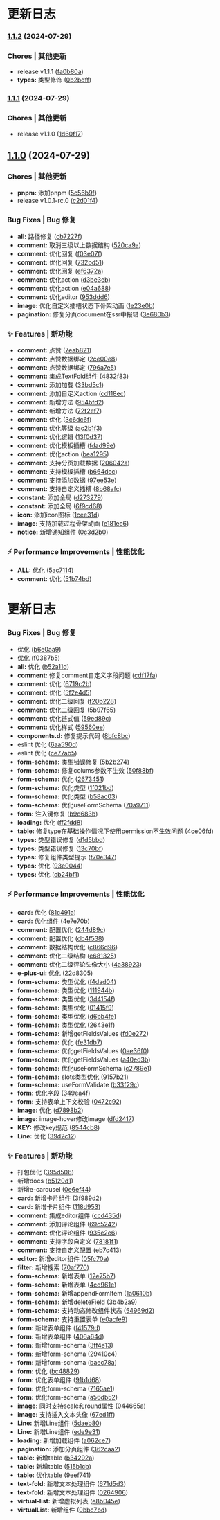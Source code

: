 # 更新日志 


### [1.1.2](https://github.com/c-eqian/e-plus-ui/compare/v1.1.1...v1.1.2) (2024-07-29)


###   Chores | 其他更新

* release v1.1.1 ([fa0b80a](https://github.com/c-eqian/e-plus-ui/commit/fa0b80ac9d2bcbd7a918be4b22f5120ba67df3b3))
* **types:** 类型修饰 ([0b2bdff](https://github.com/c-eqian/e-plus-ui/commit/0b2bdffef23dbbf60376af2efd487b8b624953bd))

### [1.1.1](https://github.com/c-eqian/e-plus-ui/compare/v1.1.0...v1.1.1) (2024-07-29)


###   Chores | 其他更新

* release v1.1.0 ([1d60f17](https://github.com/c-eqian/e-plus-ui/commit/1d60f172e100261c064a0606c751c52503722990))

## [1.1.0](https://github.com/c-eqian/e-plus-ui/compare/v1.0.1-rc.0...v1.1.0) (2024-07-29)


###   Chores | 其他更新

* **pnpm:** 添加pnpm ([5c56b9f](https://github.com/c-eqian/e-plus-ui/commit/5c56b9ff280e8b9d6c684cabcab33da30e9093a8))
* release v1.0.1-rc.0 ([c2d01f4](https://github.com/c-eqian/e-plus-ui/commit/c2d01f40476623ba61011649a0869ea824b8384d))


###   Bug Fixes | Bug 修复

* **all:** 路径修复 ([cb7227f](https://github.com/c-eqian/e-plus-ui/commit/cb7227f032f6376d529bba1aea571972efd5ae10))
* **comment:** 取消三级以上数据结构 ([520ca9a](https://github.com/c-eqian/e-plus-ui/commit/520ca9a7228d0eed6593e1e4c1aabc7592ba4a3f))
* **comment:** 优化回复 ([f03e07f](https://github.com/c-eqian/e-plus-ui/commit/f03e07f671be96a0613f327724063d752d430e4c))
* **comment:** 优化回复 ([732bd51](https://github.com/c-eqian/e-plus-ui/commit/732bd517d1bf97bb0988a9560fc0b5d24d212843))
* **comment:** 优化回复 ([ef6372a](https://github.com/c-eqian/e-plus-ui/commit/ef6372a464ebcdc5e12a8ebd1d217209b9cd9404))
* **comment:** 优化action ([d3be3eb](https://github.com/c-eqian/e-plus-ui/commit/d3be3ebc78c20951be75eda220f2966fb44cfcb9))
* **comment:** 优化action ([e04a688](https://github.com/c-eqian/e-plus-ui/commit/e04a688168b8c7f2e4766127f65fe0d02d96900a))
* **comment:** 优化editor ([953ddd6](https://github.com/c-eqian/e-plus-ui/commit/953ddd6a15f0035a202f7b7b2049ebe859e8cbef))
* **image:** 优化自定义插槽状态下骨架动画 ([1e23e0b](https://github.com/c-eqian/e-plus-ui/commit/1e23e0ba03c560013ffb5e06c93ef7a3ca75cf62))
* **pagination:** 修复分页document在ssr中报错 ([3e680b3](https://github.com/c-eqian/e-plus-ui/commit/3e680b3d5d52e2ebb1ca1d95976f0677ab890490))


### ✨ Features | 新功能

* **comment:** 点赞 ([7eab821](https://github.com/c-eqian/e-plus-ui/commit/7eab821fde36193680cefefb430fc0d0978f6cbe))
* **comment:** 点赞数据绑定 ([2ce00e8](https://github.com/c-eqian/e-plus-ui/commit/2ce00e806fc252c225a7a05bea0f14a5b52534e7))
* **comment:** 点赞数据绑定 ([796a7e5](https://github.com/c-eqian/e-plus-ui/commit/796a7e54d36b5d9b91db06ee003f274bd2cc6567))
* **comment:** 集成TextFold组件 ([4832f83](https://github.com/c-eqian/e-plus-ui/commit/4832f8312c06f427b7db25ecf570fd652c473251))
* **comment:** 添加加载 ([33bd5c1](https://github.com/c-eqian/e-plus-ui/commit/33bd5c10c39a4c0eee6a69acd1de333a4c810388))
* **comment:** 添加自定义action ([cd118ec](https://github.com/c-eqian/e-plus-ui/commit/cd118ec1301be5fcb20db9995e41b4ea7690a7ac))
* **comment:** 新增方法 ([954bfd2](https://github.com/c-eqian/e-plus-ui/commit/954bfd2bde2120209080f15539e393c078008f12))
* **comment:** 新增方法 ([72f2ef7](https://github.com/c-eqian/e-plus-ui/commit/72f2ef790765a7af863d9aeee92db2e69cb179ce))
* **comment:** 优化 ([3c6dc6f](https://github.com/c-eqian/e-plus-ui/commit/3c6dc6fd4e3004802c0617bfa15d2e460c78bc27))
* **comment:** 优化等级 ([ac2b1f3](https://github.com/c-eqian/e-plus-ui/commit/ac2b1f37ff03741067302a33804367e3b5dda23a))
* **comment:** 优化逻辑 ([13f0d37](https://github.com/c-eqian/e-plus-ui/commit/13f0d37586036fb71f6ad84da24eb983a739af9a))
* **comment:** 优化模板插槽 ([fdad99e](https://github.com/c-eqian/e-plus-ui/commit/fdad99ee1826fda84e26f40ed68da69939558a67))
* **comment:** 优化action ([bea1295](https://github.com/c-eqian/e-plus-ui/commit/bea1295dad77e6005e08aa1834328665ee00a98f))
* **comment:** 支持分页加载数据 ([206042a](https://github.com/c-eqian/e-plus-ui/commit/206042a875d1bedf54b42a457e500a6991308eab))
* **comment:** 支持模板插槽 ([b664dcc](https://github.com/c-eqian/e-plus-ui/commit/b664dccd69561c93a08f1d653317d2a03c2a1e62))
* **comment:** 支持添加数据 ([97ee53e](https://github.com/c-eqian/e-plus-ui/commit/97ee53eb31b6ceac331c1372dfb1a355bba8669d))
* **comment:** 支持自定义插槽 ([8b68afc](https://github.com/c-eqian/e-plus-ui/commit/8b68afc6fcd660e410b36327f8048ab553355dc9))
* **constant:** 添加全局 ([d273279](https://github.com/c-eqian/e-plus-ui/commit/d27327959e9f731c97aec137baf3a10d43a34690))
* **constant:** 添加全局 ([6f9cd68](https://github.com/c-eqian/e-plus-ui/commit/6f9cd687bac1fc042906502799d675640fccac95))
* **icon:** 添加icon图标 ([1cee31d](https://github.com/c-eqian/e-plus-ui/commit/1cee31d2a6bdc2314201282f6a648d222c8c873c))
* **image:** 支持加载过程骨架动画 ([e181ec6](https://github.com/c-eqian/e-plus-ui/commit/e181ec63b981e0689d89d9196bede7d1001399e6))
* **notice:** 新增通知组件 ([0c3d2b0](https://github.com/c-eqian/e-plus-ui/commit/0c3d2b02068ee4d9e3cdf57c399a10fcea179a45))


### ⚡ Performance Improvements | 性能优化

* **ALL:** 优化 ([5ac7114](https://github.com/c-eqian/e-plus-ui/commit/5ac7114471b4124ae0abaa2c8d20daf57dceb0c3))
* **comment:** 优化 ([51b74bd](https://github.com/c-eqian/e-plus-ui/commit/51b74bd09185ee023108ecaee10d95298b7f1860))

# 更新日志 

###   Bug Fixes | Bug 修复

* 优化 ([b6e0aa9](https://github.com/c-eqian/e-plus-ui/commit/b6e0aa93edfbd0a47421f3db5de47a3893e36592))
* 优化 ([f0387b5](https://github.com/c-eqian/e-plus-ui/commit/f0387b5ce8b0e32fc0f20db392e8d92f7bc0e66f))
* **all:** 优化 ([b52a11d](https://github.com/c-eqian/e-plus-ui/commit/b52a11d4fc790426580d4251595b322059637ee7))
* **comment:** 修复comment自定义字段问题 ([cdf17fa](https://github.com/c-eqian/e-plus-ui/commit/cdf17fa81c31d80bc0b9c14a556f0100660f9c4d))
* **comment:** 优化 ([6719c2b](https://github.com/c-eqian/e-plus-ui/commit/6719c2bf47110b92e7cf90d8fed41b1729043922))
* **comment:** 优化 ([5f2e4d5](https://github.com/c-eqian/e-plus-ui/commit/5f2e4d5fc2174d2b343728a0b1d4a340028887d2))
* **comment:** 优化二级回复 ([f20b228](https://github.com/c-eqian/e-plus-ui/commit/f20b2287829feb4809b951c4d7b259d89fa6e401))
* **comment:** 优化二级回复 ([5b97f65](https://github.com/c-eqian/e-plus-ui/commit/5b97f65c4d9ca8f634716161fb4bce64ed34fa96))
* **comment:** 优化链式值 ([59ed89c](https://github.com/c-eqian/e-plus-ui/commit/59ed89cf80a15ce29c5f5e60064b9963c9ce4238))
* **comment:** 优化样式 ([59560ee](https://github.com/c-eqian/e-plus-ui/commit/59560eecf721dfa430e75e55eb33f514d5b5736d))
* **components.d:** 修复提示代码 ([8bfc8bc](https://github.com/c-eqian/e-plus-ui/commit/8bfc8bcf39f4e5d0acf69b323ec4464a57463089))
* eslint 优化 ([6aa590d](https://github.com/c-eqian/e-plus-ui/commit/6aa590ded75af311e79e948060a36d4b0b8d3abd))
* eslint 优化 ([ce77ab5](https://github.com/c-eqian/e-plus-ui/commit/ce77ab57d11271d78dbb58b00cd5e21ec400060b))
* **form-schema:** 类型错误修复 ([5b2b274](https://github.com/c-eqian/e-plus-ui/commit/5b2b2741a124656536779d6868a99b710e50d1d8))
* **form-schema:** 修复colums参数不生效 ([50f88bf](https://github.com/c-eqian/e-plus-ui/commit/50f88bfc8175e35fb4e095250850d5acf7daf004))
* **form-schema:** 优化 ([2673451](https://github.com/c-eqian/e-plus-ui/commit/267345137ec8aabb51ba9bbcfc5a3bd521541aa9))
* **form-schema:** 优化类型 ([1f021bd](https://github.com/c-eqian/e-plus-ui/commit/1f021bd7769c1d88a2bac5519eda4bdcae726f41))
* **form-schema:** 优化类型 ([b58ac03](https://github.com/c-eqian/e-plus-ui/commit/b58ac03a0af9331686dbeb4e8b4a28a32c5e926b))
* **form-schema:** 优化useFormSchema ([70a9711](https://github.com/c-eqian/e-plus-ui/commit/70a9711cf1c6cebc4b5d232dbf9ffff6df2865c5))
* **form:** 注入键修复 ([b9d683b](https://github.com/c-eqian/e-plus-ui/commit/b9d683b2687616f11cf301aaf033891ac70fd1ab))
* **loading:** 优化 ([ff2fdd8](https://github.com/c-eqian/e-plus-ui/commit/ff2fdd8f8a32da084b7c0420e72845f675d770a6))
* **table:** 修复type在基础操作情况下使用permission不生效问题 ([4ce06fd](https://github.com/c-eqian/e-plus-ui/commit/4ce06fd73360a17374ca9297069e65accceb48d6))
* **types:** 类型错误修复 ([d1d5bbd](https://github.com/c-eqian/e-plus-ui/commit/d1d5bbde7d4bdb6e254882253088659027ee6c98))
* **types:** 类型错误修复 ([13c70bf](https://github.com/c-eqian/e-plus-ui/commit/13c70bf71247c5c4a63fc9375b16f3647250f48d))
* **types:** 修复组件类型提示 ([f70e347](https://github.com/c-eqian/e-plus-ui/commit/f70e34754686f05a98f82cdae9dbc44154c9df90))
* **types:** 优化 ([93e0044](https://github.com/c-eqian/e-plus-ui/commit/93e00444bc127aaac6b2c6856f26a34a1b34107d))
* **types:** 优化 ([cb24bf1](https://github.com/c-eqian/e-plus-ui/commit/cb24bf1f8a7709dcab0909eb826f28cc4917c83f))


### ⚡ Performance Improvements | 性能优化

* **card:** 优化 ([81c491a](https://github.com/c-eqian/e-plus-ui/commit/81c491a48a94b74e22125e2f36349ec2b6bfe763))
* **card:** 优化组件 ([4e7e70b](https://github.com/c-eqian/e-plus-ui/commit/4e7e70b95df5664d9396370f2d2ef067076c77d2))
* **comment:** 配置优化 ([244d89c](https://github.com/c-eqian/e-plus-ui/commit/244d89c95eb8fe5009484814fe1d4f93c3920a1d))
* **comment:** 配置优化 ([db4f538](https://github.com/c-eqian/e-plus-ui/commit/db4f5382b0b06be6fbb04c4c18420c0aee6df4ea))
* **comment:** 数据结构优化 ([c866d96](https://github.com/c-eqian/e-plus-ui/commit/c866d963c153774b445615a7a389fe6f8a0a25cc))
* **comment:** 优化二级结构 ([e681325](https://github.com/c-eqian/e-plus-ui/commit/e681325e4227a2f9fc89d1992aae9cd6d44ef87c))
* **comment:** 优化二级评论头像大小 ([4a38923](https://github.com/c-eqian/e-plus-ui/commit/4a38923312192b4b5987eeefba3d982019215631))
* **e-plus-ui:** 优化 ([22d8305](https://github.com/c-eqian/e-plus-ui/commit/22d830507fe0ab92e47cdda27cd7124f5aa028fe))
* **form-schema:** 类型优化 ([f4dad04](https://github.com/c-eqian/e-plus-ui/commit/f4dad04783078c9ab099a53ae712341d33408af2))
* **form-schema:** 类型优化 ([111944b](https://github.com/c-eqian/e-plus-ui/commit/111944b95a59f781a58e234789116fd0c0758311))
* **form-schema:** 类型优化 ([3d4154f](https://github.com/c-eqian/e-plus-ui/commit/3d4154f566b080165cef9731a8f7e360f8d194ba))
* **form-schema:** 类型优化 ([01415f9](https://github.com/c-eqian/e-plus-ui/commit/01415f9b709ed875785e3200d906cfe435a60b76))
* **form-schema:** 类型优化 ([d6bb4fe](https://github.com/c-eqian/e-plus-ui/commit/d6bb4fe303588a4e6c5d67c4cb95f9de12ab8eb1))
* **form-schema:** 类型优化 ([2643e1f](https://github.com/c-eqian/e-plus-ui/commit/2643e1fdf5853d38ac8a83aeaf3e411cac52faa2))
* **form-schema:** 新增getFieldsValues ([fd0e272](https://github.com/c-eqian/e-plus-ui/commit/fd0e2726ed8aa3c6f319e9f1016a6b47d6fe29dc))
* **form-schema:** 优化 ([fe31db7](https://github.com/c-eqian/e-plus-ui/commit/fe31db7f2529f73a7779696ea3482e457e860533))
* **form-schema:** 优化getFieldsValues ([0ae36f0](https://github.com/c-eqian/e-plus-ui/commit/0ae36f0bb9368ca86a20e4f792a06c61be7b926b))
* **form-schema:** 优化getFieldsValues ([a40ed3b](https://github.com/c-eqian/e-plus-ui/commit/a40ed3b98e7d96679a2ee6853131048ac5e1262a))
* **form-schema:** 优化useFormSchema ([c2789e1](https://github.com/c-eqian/e-plus-ui/commit/c2789e1b05610dd8dadb521f040f58fb4edd277b))
* **form-schema:** slots类型优化 ([9157b21](https://github.com/c-eqian/e-plus-ui/commit/9157b21cef8d5fc16fd8fba2c27caf5c9887bb1b))
* **form-schema:** useFormValidate ([b33f29c](https://github.com/c-eqian/e-plus-ui/commit/b33f29c51eb330a83adf1fd96e293e3de9692a15))
* **form:** 优化字段 ([349ea4f](https://github.com/c-eqian/e-plus-ui/commit/349ea4f59a7c164418cf42f16b92f7fa89dd007a))
* **form:** 支持表单上下文校验 ([0472c92](https://github.com/c-eqian/e-plus-ui/commit/0472c923e8e70171a6be48145a1544af76cf2997))
* **image:** 优化 ([d7898b2](https://github.com/c-eqian/e-plus-ui/commit/d7898b2cf02521d888e8978705b9618c1d94d77f))
* **image:** image-hover修改image ([dfd2417](https://github.com/c-eqian/e-plus-ui/commit/dfd241743a6848b59efaf226173c6ab35528ce0c))
* **KEY:** 修改key规范 ([8544cb8](https://github.com/c-eqian/e-plus-ui/commit/8544cb8ceb21d7e6be2856a0bb7581d7555ac02c))
* **Line:** 优化 ([39d2c12](https://github.com/c-eqian/e-plus-ui/commit/39d2c127f6abde3baa7d07b7e0997638b55b35c3))


### ✨ Features | 新功能

* 打包优化 ([395d506](https://github.com/c-eqian/e-plus-ui/commit/395d5062a252d026a8e21ff828879a90d601932b))
* 新增docs ([b5120d1](https://github.com/c-eqian/e-plus-ui/commit/b5120d189efbc6f6b5da7eac2b68999f7aecc153))
* 新增e-carousel ([0e6ef44](https://github.com/c-eqian/e-plus-ui/commit/0e6ef443a3d76c31c67ef6fc619aeab81e1a43e6))
* **card:** 新增卡片组件 ([3f989d2](https://github.com/c-eqian/e-plus-ui/commit/3f989d25655b5f6ef4e50de907bd30175b9d0e30))
* **card:** 新增卡片组件 ([118d953](https://github.com/c-eqian/e-plus-ui/commit/118d953ca543dee97a7fd0bfdba523adc6f0512a))
* **comment:** 集成editor组件 ([ccd435d](https://github.com/c-eqian/e-plus-ui/commit/ccd435de277519bbf8e8d5b58a5cfc3aeac86620))
* **comment:** 添加评论组件 ([69c5242](https://github.com/c-eqian/e-plus-ui/commit/69c524201d555b0fd9b0f0711905d7c2051a2441))
* **comment:** 优化评论组件 ([935e2e6](https://github.com/c-eqian/e-plus-ui/commit/935e2e6aebb970e68d181c1b903382e6470b55d7))
* **comment:** 支持字段自定义 ([78181f1](https://github.com/c-eqian/e-plus-ui/commit/78181f16272436f8fbc75ec54ab9b3baa1865f81))
* **comment:** 支持自定义配置 ([eb7c413](https://github.com/c-eqian/e-plus-ui/commit/eb7c4130bd9ad4ce12b8671fbdd772d454d2447c))
* **editor:** 新增editor组件 ([05fc70a](https://github.com/c-eqian/e-plus-ui/commit/05fc70aa3185d387fa532d682d87a6c49c3ec640))
* **filter:** 新增搜索 ([70af770](https://github.com/c-eqian/e-plus-ui/commit/70af770ca53c264e8076a5cb99f03a8feecbb604))
* **form-schema:** 新增表单 ([12e75b7](https://github.com/c-eqian/e-plus-ui/commit/12e75b77fe6b87fbb63818079211f36889623c65))
* **form-schema:** 新增表单 ([4cd961e](https://github.com/c-eqian/e-plus-ui/commit/4cd961e5881ce78efd5d416f2a15b1d03c2d42d2))
* **form-schema:** 新增appendFormItem ([1a0610b](https://github.com/c-eqian/e-plus-ui/commit/1a0610b17ceee46d1443b497f8e5fb88a99f578b))
* **form-schema:** 新增deleteField ([3b4b2a9](https://github.com/c-eqian/e-plus-ui/commit/3b4b2a9cd651a89778c87956531aad4ac0685e95))
* **form-schema:** 支持动态修改组件状态 ([54969d2](https://github.com/c-eqian/e-plus-ui/commit/54969d254dcd91271af718b512526a981491809c))
* **form-schema:** 支持重置表单 ([e0acfe9](https://github.com/c-eqian/e-plus-ui/commit/e0acfe903a57f74376fa7be3897f42070c0388d8))
* **form:** 新增表单组件 ([f41579d](https://github.com/c-eqian/e-plus-ui/commit/f41579da91831e3716bd7752bad11b8e05b1ff43))
* **form:** 新增表单组件 ([406a64d](https://github.com/c-eqian/e-plus-ui/commit/406a64dbb0fe14aba042e98b1de8cb8607f72296))
* **form:** 新增form-schema ([3ff4e13](https://github.com/c-eqian/e-plus-ui/commit/3ff4e13e476555b5f376334db9077e6a53a488ca))
* **form:** 新增form-schema ([29410c4](https://github.com/c-eqian/e-plus-ui/commit/29410c4fc48dacc52c1a04d66a145860bdc0b925))
* **form:** 新增form-schema ([baec78a](https://github.com/c-eqian/e-plus-ui/commit/baec78a7776c5120d1339605d80fa35f1142d02a))
* **form:** 优化 ([bc48829](https://github.com/c-eqian/e-plus-ui/commit/bc4882918a7e210fedf2a2b170b80bb43e5893dc))
* **form:** 优化表单组件 ([91b1d68](https://github.com/c-eqian/e-plus-ui/commit/91b1d6804fe237fd87a0c904610658f098278c89))
* **form:** 优化form-schema ([7165ae1](https://github.com/c-eqian/e-plus-ui/commit/7165ae13c877f4392a8c92c66c1639a7e989b664))
* **form:** 优化form-schema ([a56db52](https://github.com/c-eqian/e-plus-ui/commit/a56db52c21843c8b93273c6340fdf1bcd3639d22))
* **image:** 同时支持scale和round属性 ([044665a](https://github.com/c-eqian/e-plus-ui/commit/044665a020adf837c49ab2a739dbc0ec4d7b02b0))
* **image:** 支持插入文本头像 ([67ed1ff](https://github.com/c-eqian/e-plus-ui/commit/67ed1ffe771c2710b67f030f96907e0103c776ec))
* **Line:** 新增Line组件 ([5daeb80](https://github.com/c-eqian/e-plus-ui/commit/5daeb8035838e9faed70132522c62a9687d0350d))
* **Line:** 新增Line组件 ([ede9e31](https://github.com/c-eqian/e-plus-ui/commit/ede9e31ab2cfd8589b7f78ba8320e51d7a80a092))
* **loading:** 新增加载组件 ([a062ce7](https://github.com/c-eqian/e-plus-ui/commit/a062ce7f4a5251beb9a9e775f5e27cfe93bcd94e))
* **pagination:** 添加分页组件 ([362caa2](https://github.com/c-eqian/e-plus-ui/commit/362caa29363e14198846330c74da12e87cb59e0a))
* **table:** 新增table ([b34292a](https://github.com/c-eqian/e-plus-ui/commit/b34292abd36979ae577eb7265ab5f787b52094bd))
* **table:** 新增table ([515b1cb](https://github.com/c-eqian/e-plus-ui/commit/515b1cb7e4bc9124b1243bc8b6db3f197e8c8068))
* **table:** 优化table ([9eef741](https://github.com/c-eqian/e-plus-ui/commit/9eef7418065a639270d4eb2d1808961c8dc827d2))
* **text-fold:** 新增文本处理组件 ([671d5d3](https://github.com/c-eqian/e-plus-ui/commit/671d5d38fe0207a87f940071ea0ff9251b355f39))
* **text-fold:** 新增文本处理组件 ([0264906](https://github.com/c-eqian/e-plus-ui/commit/0264906f379e1e749590ee75e39f3a93dddaafbe))
* **virtual-list:** 新增虚拟列表 ([e8b045e](https://github.com/c-eqian/e-plus-ui/commit/e8b045e61dfc225dd18c21416a0c6b08b5784ebf))
* **virtualList:** 新增组件 ([0bbc7bd](https://github.com/c-eqian/e-plus-ui/commit/0bbc7bd8eb3ad8ba72d67d2f874793afa2a6b3dc))
